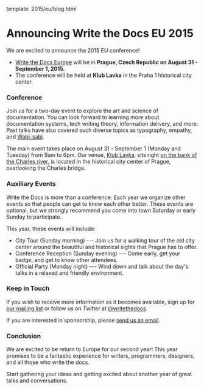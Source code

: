 template: 2015/eu/blog.html

# Announcing Write the Docs EU 2015

We are excited to announce the 2015 EU conference!

* [Write the Docs Europe](http://www.writethedocs.org/conf/eu/2015/) will be 
in **Prague, Czech Republic on August 31 - September 1, 2015.**
* The conference will be held at **Klub Lavka** in the Praha 1 historical city center.

### Conference

Join us for a two-day event to explore the art and science of documentation.
You can look forward to learning more about documentation systems, tech writing theory, information delivery, and more.
Past talks have also covered such diverse topics as typography, empathy, and [Wabi-sabi][wabisabi].

The main event takes place on August 31 - September 1 (Monday and Tuesday) from 9am to 6pm.
Our venue, [Klub Lavka][klub-lavka], sits right [on the bank of the Charles river](https://goo.gl/maps/OHjne), 
is located in the historical city center of Prague, overlooking the Charles bridge.

### Auxiliary Events

Write the Docs is more than a conference.
Each year we organize other events so that people can get to know each other better.
These events are optional, but we strongly recommend you come into town Saturday or early Sunday to participate.

This year, these events will include:

* City Tour (Sunday morning) --- Join us for a walking tour of the old city center around the beautiful and historical sights that Prague has to offer.
* Conference Reception (Sunday evening) --- Come early, get your badge, and get to know other attendees.
* Official Party (Monday night) --- Wind down and talk about the day's talks in a relaxed and friendly environment.

### Keep in Touch

If you wish to receive more information as it becomes available, sign up for [our mailing list][mailing-list] or follow us on Twitter at [@writethedocs][twitter].

If you are interested in sponsorship, please [send us an email][email-us].

### Conclusion

We are excited to be return to Europe for our second year!
This year promises to be a fantastic experience for writers, programmers, designers, and all those who write the docs.

Start gathering your ideas and getting excited about another year of great talks and conversations.


[wabisabi]: http://en.wikipedia.org/wiki/Wabi-sabi
[klub-lavka]: http://www.lavka.cz/en/
[twitter]: https://twitter.com/writethedocs
[mailing-list]: http://eepurl.com/I37rP
[email-us]: mailto:sponsorship@writethedocs.org
